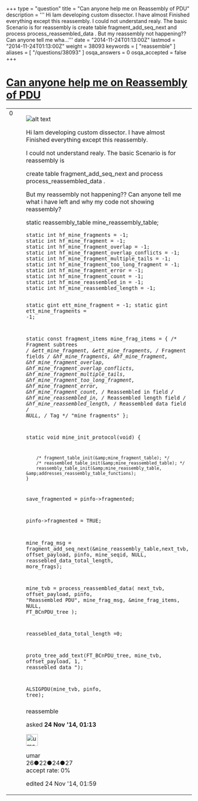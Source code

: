 +++
type = "question"
title = "Can anyone help me on Reassembly of PDU"
description = ''' Hi Iam developing custom dissector. I have almost Finished everything except this reassembly. I could not understand realy. The basic Scenario is for reassembly is  create table   fragment_add_seq_next and process  process_reassembled_data .  But my reassembly not happening?? Can anyone tell me wha...'''
date = "2014-11-24T01:13:00Z"
lastmod = "2014-11-24T01:13:00Z"
weight = 38093
keywords = [ "reassemble" ]
aliases = [ "/questions/38093" ]
osqa_answers = 0
osqa_accepted = false
+++

<div class="headNormal">

# [Can anyone help me on Reassembly of PDU](/questions/38093/can-anyone-help-me-on-reassembly-of-pdu)

</div>

<div id="main-body">

<div id="askform">

<table id="question-table" style="width:100%;"><colgroup><col style="width: 50%" /><col style="width: 50%" /></colgroup><tbody><tr class="odd"><td style="width: 30px; vertical-align: top"><div class="vote-buttons"><div id="post-38093-score" class="post-score" title="current number of votes">0</div><div id="favorite-count" class="favorite-count"></div></div></td><td><div id="item-right"><div class="question-body"><p><img src="https://osqa-ask.wireshark.org/upfiles/reassmbly_ayAiQMr.JPG" alt="alt text" /></p><p>Hi Iam developing custom dissector. I have almost Finished everything except this reassembly.</p><p>I could not understand realy. The basic Scenario is for reassembly is</p><p>create table fragment_add_seq_next and process process_reassembled_data .</p><p>But my reassembly not happening?? Can anyone tell me what i have left and why my code not showing reassembly?</p><p>static reassembly_table mine_reassembly_table;</p><pre><code>static int hf_mine_fragments = -1;
static int hf_mine_fragment = -1;
static int hf_mine_fragment_overlap = -1;
static int hf_mine_fragment_overlap_conflicts = -1;
static int hf_mine_fragment_multiple_tails = -1;
static int hf_mine_fragment_too_long_fragment = -1;
static int hf_mine_fragment_error = -1;
static int hf_mine_fragment_count = -1;
static int hf_mine_reassembled_in = -1;
static int hf_mine_reassembled_length = -1;

static gint ett_mine_fragment = -1;
static gint ett_mine_fragments = -1;

static const fragment_items mine_frag_items = {
/* Fragment subtrees */
&amp;ett_mine_fragment,
&amp;ett_mine_fragments,
/* Fragment fields */
&amp;hf_mine_fragments,
&amp;hf_mine_fragment,
&amp;hf_mine_fragment_overlap,
&amp;hf_mine_fragment_overlap_conflicts,
&amp;hf_mine_fragment_multiple_tails,
&amp;hf_mine_fragment_too_long_fragment,
&amp;hf_mine_fragment_error,
&amp;hf_mine_fragment_count,
/* Reassembled in field */
&amp;hf_mine_reassembled_in,
/* Reassembled length field */
&amp;hf_mine_reassembled_length,
/* Reassembled data field */
NULL,
/* Tag */
&quot;mine fragments&quot;
};

static void mine_init_protocol(void)
    {

        /* fragment_table_init(&amp;mine_fragment_table); */
        /* reassembled_table_init(&amp;mine_reassembled_table); */
        reassembly_table_init(&amp;mine_reassembly_table, &amp;addresses_reassembly_table_functions);
    }

save_fragmented = pinfo-&gt;fragmented;

pinfo-&gt;fragmented = TRUE;

mine_frag_msg = fragment_add_seq_next(&amp;mine_reassembly_table,next_tvb, offset_payload, pinfo, mine_seqid, NULL,
                                             reassebled_data_total_length, more_frags);

mine_tvb = process_reassembled_data( next_tvb, offset_payload, pinfo, &quot;Reassembled PDU&quot;, mine_frag_msg,
    &amp;mine_frag_items, NULL, FT_BCnPDU_tree );

reassebled_data_total_length =0;

proto_tree_add_text(FT_BCnPDU_tree, mine_tvb, offset_payload, 1, &quot; reassebled data &quot;);

ALSIGPDU(mine_tvb, pinfo, tree);</code></pre></div><div id="question-tags" class="tags-container tags">reassemble</div><div id="question-controls" class="post-controls"></div><div class="post-update-info-container"><div class="post-update-info post-update-info-user"><p>asked <strong>24 Nov '14, 01:13</strong></p><img src="https://secure.gravatar.com/avatar/1339589a92af9455063c09e56bfc6299?s=32&amp;d=identicon&amp;r=g" class="gravatar" width="32" height="32" alt="umar&#39;s gravatar image" /><p>umar<br />
<span class="score" title="26 reputation points">26</span><span title="22 badges"><span class="badge1">●</span><span class="badgecount">22</span></span><span title="24 badges"><span class="silver">●</span><span class="badgecount">24</span></span><span title="27 badges"><span class="bronze">●</span><span class="badgecount">27</span></span><br />
<span class="accept_rate" title="Rate of the user&#39;s accepted answers">accept rate:</span> <span title="umar has no accepted answers">0%</span></p></img></div><div class="post-update-info post-update-info-edited"><p>edited 24 Nov '14, 01:59</p></div></div><div id="comments-container-38093" class="comments-container"></div><div id="comment-tools-38093" class="comment-tools"></div><div class="clear"></div><div id="comment-38093-form-container" class="comment-form-container"></div><div class="clear"></div></div></td></tr></tbody></table>

</div>

</div>

